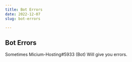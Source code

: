 ```yaml
---
title: Bot Errors
date: 2022-12-07
slug: bot-errors

---
```

## Bot Errors

Sometimes Micium-Hosting#5933 (Bot) Will give you errors.